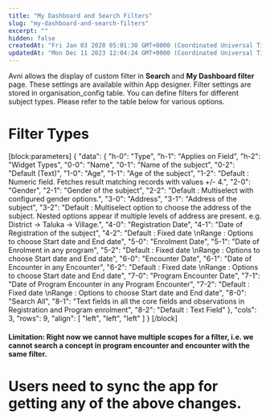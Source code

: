 ```yaml
---
title: "My Dashboard and Search Filters"
slug: "my-dashboard-and-search-filters"
excerpt: ""
hidden: false
createdAt: "Fri Jan 03 2020 05:01:30 GMT+0000 (Coordinated Universal Time)"
updatedAt: "Mon Dec 11 2023 12:04:24 GMT+0000 (Coordinated Universal Time)"
---
```

Avni allows the display of custom filter in **Search** and **My Dashboard filter** page. These settings are available within App designer. Filter settings are stored in organisation_config table.  You can define filters for different subject types. Please refer to the table below for various options.

# Filter Types

[block:parameters]
{
  "data": {
    "h-0": "Type",
    "h-1": "Applies on Field",
    "h-2": "Widget Types",
    "0-0": "Name",
    "0-1": "Name of the subject",
    "0-2": "Default (Text)",
    "1-0": "Age",
    "1-1": "Age of the subject",
    "1-2": "Default : Numeric field. Fetches result matching records with values +/- 4.",
    "2-0": "Gender",
    "2-1": "Gender of the subject",
    "2-2": "Default : Multiselect with configured gender options.",
    "3-0": "Address",
    "3-1": "Address of the subject",
    "3-2": "Default : Multiselect option to choose the address of the subject. Nested options appear if multiple levels of address are present. e.g. District -> Taluka -> Village.",
    "4-0": "Registration Date",
    "4-1": "Date of Registration of the subject",
    "4-2": "Default : Fixed date  \nRange : Options to choose Start date and End date",
    "5-0": "Enrolment Date",
    "5-1": "Date of Enrolment in any program",
    "5-2": "Default : Fixed date  \nRange : Options to choose Start date and End date",
    "6-0": "Encounter Date",
    "6-1": "Date of Encounter in any Encounter",
    "6-2": "Default : Fixed date  \nRange : Options to choose Start date and End date",
    "7-0": "Program Encounter Date",
    "7-1": "Date of Program Encounter in any Program Encounter",
    "7-2": "Default : Fixed date  \nRange : Options to choose Start date and End date",
    "8-0": "Search All",
    "8-1": "Text fields in all the core fields and observations in Registration and Program enrolment",
    "8-2": "Default : Text Field"
  },
  "cols": 3,
  "rows": 9,
  "align": [
    "left",
    "left",
    "left"
  ]
}
[/block]


#### Limitation: Right now we cannot have multiple scopes for a filter, i.e. we cannot search a concept in program encounter and encounter with the same filter.

# Users need to sync the app for getting any of the above changes.
